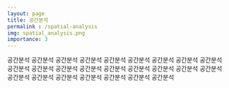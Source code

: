 ```yaml
---
layout: page
title: 공간분석
permalink : /spatial-analysis
img: spatial_analysis.png
importance: 3
---
```


<div class="area-summary" markdown="1">
공간분석 공간분석 공간분석 공간분석 공간분석 공간분석 공간분석 공간분석 공간분석 공간분석 공간분석 공간분석 공간분석 공간분석 공간분석 공간분석 공간분석 공간분석 공간분석 공간분석 공간분석 공간분석 공간분석 공간분석 공간분석 
</div>
